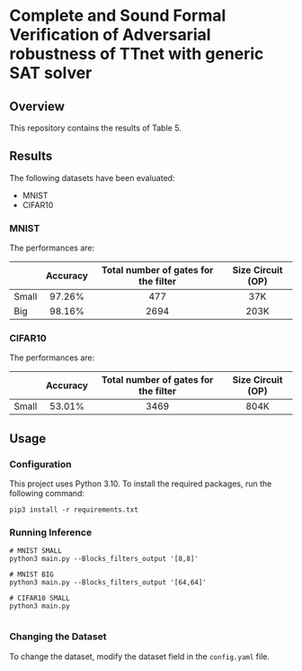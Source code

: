 # Complete and Sound Formal Verification of Adversarial robustness of TTnet with generic SAT solver

## Overview

This repository contains the results of Table 5.

## Results

The following datasets have been evaluated:

- MNIST
- CIFAR10

### MNIST

The performances are:

|       | Accuracy | Total number of gates for the filter | Size Circuit (OP) | 
|-------|:--------:|:------------------------------------:|:-----------------:|
| Small |  97.26%  |                 477                  |        37K        |    
| Big   |  98.16%   |                 2694                 |       203K        | 

### CIFAR10
The performances are:

|       | Accuracy | Total number of gates for the filter | Size Circuit (OP) | 
|-------|:--------:|:------------------------------------:|:-----------------:|
| Small |  53.01%  |                 3469                 |       804K        |    



## Usage

### Configuration
This project uses Python 3.10. To install the required packages, run the following command:

```
pip3 install -r requirements.txt
```

### Running Inference

```commandline
# MNIST SMALL
python3 main.py --Blocks_filters_output '[8,8]'

# MNIST BIG
python3 main.py --Blocks_filters_output '[64,64]'

# CIFAR10 SMALL
python3 main.py


```



### Changing the Dataset

To change the dataset, modify the dataset field in the `config.yaml` file.



